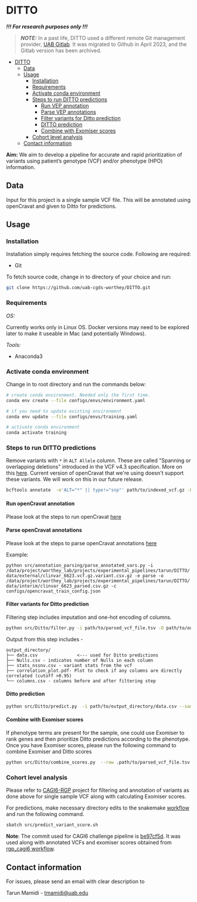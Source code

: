 # DITTO

***!!! For research purposes only !!!***

> **_NOTE:_**  In a past life, DITTO used a different remote Git management provider, [UAB
> Gitlab](https://gitlab.rc.uab.edu/center-for-computational-genomics-and-data-science/sciops/ditto). It was migrated to
> Github in April 2023, and the Gitlab version has been archived.

- [DITTO](#ditto)
    - [Data](#data)
    - [Usage](#usage)
        - [Installation](#installation)
        - [Requirements](#requirements)
        - [Activate conda environment](#activate-conda-environment)
        - [Steps to run DITTO predictions](#steps-to-run-ditto-predictions)
            - [Run VEP annotation](#run-vep-annotation)
            - [Parse VEP annotations](#parse-vep-annotations)
            - [Filter variants for Ditto prediction](#filter-variants-for-ditto-prediction)
            - [DITTO prediction](#ditto-prediction)
            - [Combine with Exomiser scores](#combine-with-exomiser-scores)
        - [Cohort level analysis](#cohort-level-analysis)
    - [Contact information](#contact-information)

**Aim:** We aim to develop a pipeline for accurate and rapid prioritization of variants using patient’s genotype (VCF) and/or phenotype (HPO) information.

## Data

Input for this project is a single sample VCF file. This will be annotated using openCravat and given to Ditto for predictions.

## Usage

### Installation

Installation simply requires fetching the source code. Following are required:

- Git

To fetch source code, change in to directory of your choice and run:

```sh
git clone https://github.com/uab-cgds-worthey/DITTO.git
```

### Requirements

*OS:*

Currently works only in Linux OS. Docker versions may need to be explored later to make it useable in Mac (and
potentially Windows).

*Tools:*

- Anaconda3

### Activate conda environment

Change in to root directory and run the commands below:

```sh
# create conda environment. Needed only the first time.
conda env create --file configs/envs/environment.yaml

# if you need to update existing environment
conda env update --file configs/envs/training.yaml

# activate conda environment
conda activate training
```

### Steps to run DITTO predictions

Remove variants with `*` in `ALT Allele` column. These are called "Spanning or overlapping deletions" introduced in the VCF v4.3 specification. More on this [here](https://gatk.broadinstitute.org/hc/en-us/articles/360035531912-Spanning-or-overlapping-deletions-allele-).
Current version of openCravat that we're using doesn't support these variants. We will work on this in our future release.

```sh
bcftools annotate  -e'ALT="*" || type!="snp"' path/to/indexed_vcf.gz -Oz -o path/to/indexed_vcf_filtered.vcf.gz
```

#### Run openCravat annotation

Please look at the steps to run openCravat [here](variant_annotation/README.md)


#### Parse openCravat annotations

Please look at the steps to parse openCravat annotations [here](annotation_parsing/README.md)

Example:

`python src/annotation_parsing/parse_annotated_vars.py -i /data/project/worthey_lab/projects/experimental_pipelines/tarun/DITTO/data/external/clinvar_6623.vcf.gz.variant.csv.gz -e parse -o /data/project/worthey_lab/projects/experimental_pipelines/tarun/DITTO/data/interim/clinvar_6623_parsed.csv.gz -c configs/opencravat_train_config.json`


#### Filter variants for Ditto prediction

Filtering step includes imputation and one-hot encoding of columns.

```sh
python src/Ditto/filter.py -i path/to/parsed_vcf_file.tsv -O path/to/output_directory
```

Output from this step includes -

```directory
output_directory/
├── data.csv               <--- used for Ditto predictions
├── Nulls.csv - indicates number of Nulls in each column
├── stats_nssnv.csv - variant stats from the vcf
├── correlation_plot.pdf- Plot to check if any columns are directly correlated (cutoff >0.95)
└── columns.csv - columns before and after filtering step

```

#### Ditto prediction

```sh
python src/Ditto/predict.py  -i path/to/output_directory/data.csv --sample sample_name -o path/to/output_directory/ditto_predictions.csv -o100 .path/to/output_directory/ditto_predictions_100.csv
```

#### Combine with Exomiser scores

If phenotype terms are present for the sample, one could use Exomiser to rank genes and then prioritize Ditto predictions according to the phenotype. Once you have Exomiser scores, please run the following command to combine Exomiser and Ditto scores

```sh
python src/Ditto/combine_scores.py  --raw .path/to/parsed_vcf_file.tsv --sample sample_name --ditto path/to/output_directory/ditto_predictions.csv -ep path/to/exomiser_scores/directory -o .path/to/output_directory/predictions_with_exomiser.csv -o100 path/to/output_directory/predictions_with_exomiser_100.csv
```


### Cohort level analysis

Please refer to [CAGI6-RGP](https://gitlab.rc.uab.edu/center-for-computational-genomics-and-data-science/sciops/mana/mini_projects/rgp_cagi6) project for filtering and annotation of variants as done above for single sample VCF along with calculating Exomiser scores.

For predictions, make necessary directory edits to the snakemake [workflow](workflow/Snakefile) and run the following command.

```sh
sbatch src/predict_variant_score.sh
```

**Note**: The commit used for CAGI6 challenge pipeline is [be97cf5d](https://gitlab.rc.uab.edu/center-for-computational-genomics-and-data-science/sciops/ditto/-/merge_requests/3/diffs?commit_id=be97cf5dbfcb099ac82ef28d5d8b0919f28aed99). It was used along with annotated VCFs  and exomiser scores obtained from [rgp_cagi6 workflow](https://gitlab.rc.uab.edu/center-for-computational-genomics-and-data-science/sciops/mana/mini_projects/rgp_cagi6).


## Contact information

For issues, please send an email with clear description to

Tarun Mamidi    -   tmamidi@uab.edu
